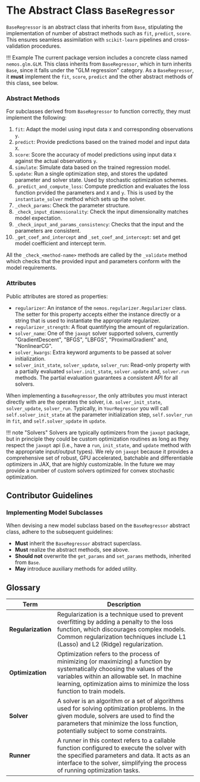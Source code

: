 # The Abstract Class `BaseRegressor`

`BaseRegressor` is an abstract class that inherits from `Base`, stipulating the implementation of number of abstract methods such as `fit`, `predict`, `score`. This ensures seamless assimilation with `scikit-learn` pipelines and cross-validation procedures.


!!! Example
    The current package version includes a concrete class named `nemos.glm.GLM`. This class inherits from `BaseRegressor`, which in turn inherits `Base`, since it falls under the "GLM regression" category. 
    As a `BaseRegressor`, it **must** implement the `fit`, `score`, `predict` and the other abstract methods of this class, see below.

### Abstract Methods

For subclasses derived from `BaseRegressor` to function correctly, they must implement the following:

1. `fit`: Adapt the model using input data `X` and corresponding observations `y`.
2. `predict`: Provide predictions based on the trained model and input data `X`.
3. `score`: Score the accuracy of model predictions using input data `X` against the actual observations `y`.
4. `simulate`: Simulate data based on the trained regression model.
5. `update`: Run a single optimization step, and stores the updated parameter and solver state. Used by stochastic optimization schemes.
6. `_predict_and_compute_loss`: Compute prediction and evaluates the loss function prvided the parameters and `X` and `y`. This is used by the `instantiate_solver` method which sets up the solver.
7. `_check_params`: Check the parameter structure.
8. `_check_input_dimensionality`: Check the input dimensionality matches model expectation.
9. `_check_input_and_params_consistency`: Checks that the input and the parameters are consistent.
10. `_get_coef_and_intercept` and `_set_coef_and_intercept`: set and get model coefficient and intercept term.

All the `_check_<method-name>` methods are called by the `_validate` method which checks that the provided 
input and parameters conform with the model requirements.

### Attributes

Public attributes are stored as properties:

- `regularizer`: An instance of the `nemos.regularizer.Regularizer` class. The setter for this property accepts either the instance directly or a string that is used to instantiate the appropriate regularizer.
- `regularizer_strength`: A float quantifying the amount of regularization.
- `solver_name`: One of the `jaxopt` solver supported solvers, currently "GradientDescent", "BFGS", "LBFGS", "ProximalGradient" and, "NonlinearCG".
- `solver_kwargs`: Extra keyword arguments to be passed at solver initialization.
- `solver_init_state`, `solver_update`, `solver_run`: Read-only property with a partially evaluated `solver.init_state`, `solver.update` and, `solver.run` methods. The partial evaluation guarantees a consistent API for all solvers.

When implementing a `BaseRegressor`, the only attributes you must interact directly with are the operates the solver, i.e. `solver_init_state`, `solver_update`, `solver_run`.
Typically, in `YourRegressor` you will call `self.solver_init_state` at the parameter initialization step, `self.sovler_run` in `fit`, and `self.solver_update` in `update`. 

!!! note "Solvers"
    Solvers are typically optimizers from the `jaxopt` package, but in principle they could be custom optimization routines as long as they respect the `jaxopt` api (i.e., have a `run`, `init_state`, and `update` method with the appropriate input/output types).
    We rely on `jaxopt` because it provides a comprehensive set of robust, GPU accelerated, batchable and differentiable optimizers in JAX, that are highly customizable. In the future we may provide a number of custom solvers optimized for convex stochastic optimization.

## Contributor Guidelines

### Implementing Model Subclasses

When devising a new model subclass based on the `BaseRegressor` abstract class, adhere to the subsequent guidelines:

- **Must** inherit the `BaseRegressor` abstract superclass.
- **Must** realize the abstract methods, see above.
- **Should not** overwrite the `get_params` and `set_params` methods, inherited from `Base`.
- **May** introduce auxiliary methods for added utility.


## Glossary

|  Term   | Description |
|--------------------| ----------- |
| **Regularization** | Regularization is a technique used to prevent overfitting by adding a penalty to the loss function, which discourages complex models. Common regularization techniques include L1 (Lasso) and L2 (Ridge) regularization. |
| **Optimization**   | Optimization refers to the process of minimizing (or maximizing) a function by systematically choosing the values of the variables within an allowable set. In machine learning, optimization aims to minimize the loss function to train models. |
| **Solver**         | A solver is an algorithm or a set of algorithms used for solving optimization problems. In the given module, solvers are used to find the parameters that minimize the loss function, potentially subject to some constraints. |
| **Runner**         | A runner in this context refers to a callable function configured to execute the solver with the specified parameters and data. It acts as an interface to the solver, simplifying the process of running optimization tasks. |
